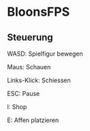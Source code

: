 # BloonsFPS

## Steuerung
WASD: Spielfigur bewegen

Maus: Schauen

Links-Klick: Schiessen

ESC: Pause

I: Shop

E: Affen platzieren
